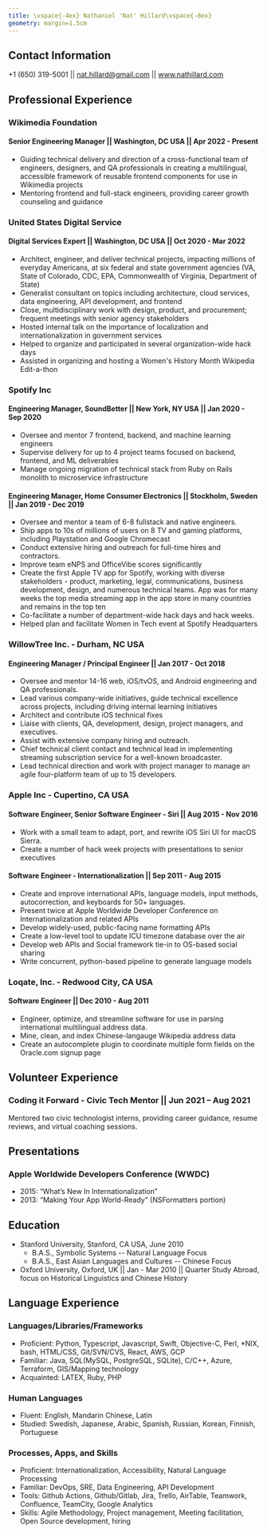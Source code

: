 ```yaml
---
title: \vspace{-4ex} Nathaniel 'Nat' Hillard\vspace{-8ex}
geometry: margin=1.5cm
---
```


## Contact Information

+1 (650) 319-5001 || nat.hillard@gmail.com || www.nathillard.com

## Professional Experience

### Wikimedia Foundation

#### Senior Engineering Manager || Washington, DC USA || Apr 2022 - Present

- Guiding technical delivery and direction of a cross-functional team of engineers, designers, and QA professionals in creating a multilingual, accessible framework of reusable frontend components for use in Wikimedia projects
- Mentoring frontend and full-stack engineers, providing career growth counseling and guidance

### United States Digital Service

#### Digital Services Expert || Washington, DC USA || Oct 2020 - Mar 2022

- Architect, engineer, and deliver technical projects, impacting millions of everyday Americans, at six federal and state government agencies (VA, State of Colorado, CDC, EPA, Commonwealth of Virginia, Department of State)
- Generalist consultant on topics including architecture, cloud services, data engineering, API development, and frontend
- Close, multidisciplinary work with design, product, and procurement; frequent meetings with senior agency stakeholders
- Hosted internal talk on the importance of localization and internationalization in government services
- Helped to organize and participated in several organization-wide hack days
- Assisted in organizing and hosting a Women's History Month Wikipedia Edit-a-thon

### Spotify Inc

#### Engineering Manager, SoundBetter || New York, NY USA || Jan 2020 - Sep 2020

- Oversee and mentor 7 frontend, backend, and machine learning engineers
- Supervise delivery for up to 4 project teams focused on backend, frontend, and ML deliverables
- Manage ongoing migration of technical stack from Ruby on Rails monolith to microservice infrastructure

#### Engineering Manager, Home Consumer Electronics || Stockholm, Sweden || Jan 2019 - Dec 2019

- Oversee and mentor a team of 6-8 fullstack and native engineers.
- Ship apps to 10s of millions of users on 8 TV and gaming platforms, including Playstation and Google Chromecast
- Conduct extensive hiring and outreach for full-time hires and contractors.
- Improve team eNPS and OfficeVibe scores significantly
- Create the first Apple TV app for Spotify, working with diverse stakeholders - product, marketing, legal, communications, business development, design, and numerous technical teams. App was for many weeks the top media streaming app in the app store in many countries and remains in the top ten
- Co-facilitate a number of department-wide hack days and hack weeks.
- Helped plan and facilitate Women in Tech event at Spotify Headquarters

### WillowTree Inc. - Durham, NC USA

#### Engineering Manager / Principal Engineer || Jan 2017 - Oct 2018

- Oversee and mentor 14-16 web, iOS/tvOS, and Android engineering and QA professionals.
- Lead various company-wide initiatives, guide technical excellence across projects, including driving internal learning initiatives
- Architect and contribute iOS technical fixes
- Liaise with clients, QA, development, design, project managers, and executives.
- Assist with extensive company hiring and outreach.
- Chief technical client contact and technical lead in implementing streaming subscription service for a well-known broadcaster.
- Lead technical direction and work with project manager to manage an agile four-platform team of up to 15 developers.

### Apple Inc - Cupertino, CA USA

#### Software Engineer, Senior Software Engineer - Siri || Aug 2015 - Nov 2016

- Work with a small team to adapt, port, and rewrite iOS Siri UI for macOS Sierra.
- Create a number of hack week projects with presentations to senior executives

#### Software Engineer - Internationalization || Sep 2011 - Aug 2015

- Create and improve international APIs, language models, input methods, autocorrection, and keyboards for 50+ languages.
- Present twice at Apple Worldwide Developer Conference on Internationalization and related APIs
- Develop widely-used, public-facing name formatting APIs
- Create a low-level tool to update ICU timezone database over the air
- Develop web APIs and Social framework tie-in to OS-based social sharing
- Write concurrent, python-based pipeline to generate language models

### Loqate, Inc. - Redwood City, CA USA

#### Software Engineer || Dec 2010 - Aug 2011

- Engineer, optimize, and streamline software for use in parsing international multilingual address data.
- Mine, clean, and index Chinese-langauge Wikipedia address data
- Create an autocomplete plugin to coordinate multiple form fields on the Oracle.com signup page

## Volunteer Experience

### Coding it Forward - Civic Tech Mentor || Jun 2021 – Aug 2021

Mentored two civic technologist interns, providing career guidance, resume reviews, and virtual coaching sessions.

## Presentations

### Apple Worldwide Developers Conference (WWDC)

- 2015: “What’s New In Internationalization”
- 2013: “Making Your App World-Ready” (NSFormatters portion)

## Education

- Stanford University, Stanford, CA USA, June 2010
  - B.A.S., Symbolic Systems -- Natural Language Focus
  - B.A.S., East Asian Languages and Cultures -- Chinese Focus
- Oxford University, Oxford, UK || Jan - Mar 2010 || Quarter Study Abroad, focus on Historical Linguistics and Chinese History

## Language Experience

### Languages/Libraries/Frameworks

- Proficient: Python, Typescript, Javascript, Swift, Objective-C, Perl, \*NIX, bash, HTML/CSS, Git/SVN/CVS, React, AWS, GCP
- Familiar: Java, SQL(MySQL, PostgreSQL, SQLite), C/C++, Azure, Terraform, GIS/Mapping technology
- Acquainted: LATEX, Ruby, PHP

### Human Languages

- Fluent: English, Mandarin Chinese, Latin
- Studied: Swedish, Japanese, Arabic, Spanish, Russian, Korean, Finnish, Portuguese

### Processes, Apps, and Skills

- Proficient: Internationalization, Accessibility, Natural Language Processing
- Familiar: DevOps, SRE, Data Engineering, API Development
- Tools: Github Actions, Github/Gitlab, Jira, Trello, AirTable, Teamwork, Confluence, TeamCity, Google Analytics
- Skills: Agile Methodology, Project management, Meeting facilitation, Open Source development, hiring
